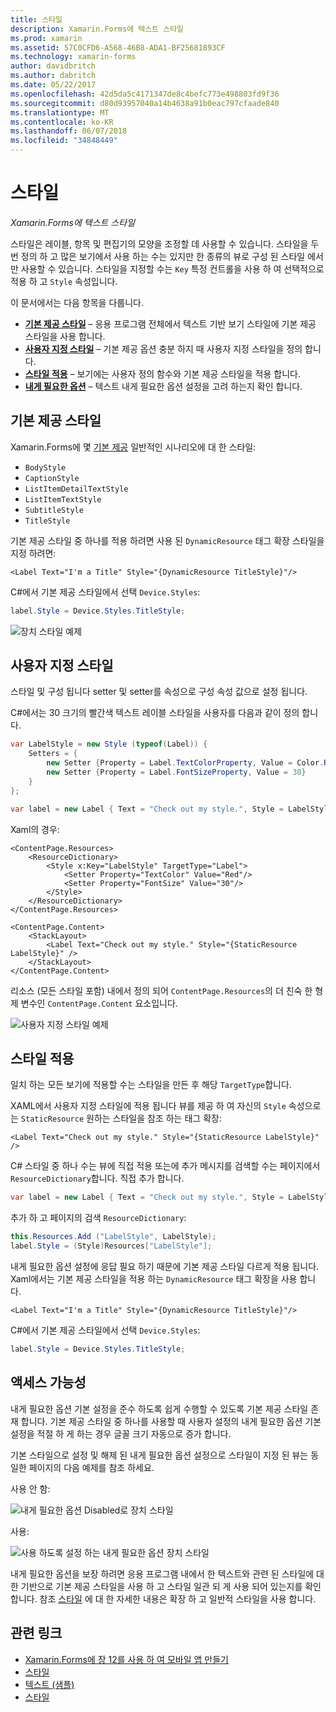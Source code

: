 ```yaml
---
title: 스타일
description: Xamarin.Forms에 텍스트 스타일
ms.prod: xamarin
ms.assetid: 57C0CFD6-A568-46B8-ADA1-BF25681893CF
ms.technology: xamarin-forms
author: davidbritch
ms.author: dabritch
ms.date: 05/22/2017
ms.openlocfilehash: 42d5da5c4171347de8c4befc773e498803fd9f36
ms.sourcegitcommit: d80d93957040a14b4638a91b0eac797cfaade840
ms.translationtype: MT
ms.contentlocale: ko-KR
ms.lasthandoff: 06/07/2018
ms.locfileid: "34848449"
---
```

# <a name="styles"></a>스타일

_Xamarin.Forms에 텍스트 스타일_


스타일은 레이블, 항목 및 편집기의 모양을 조정할 데 사용할 수 있습니다. 스타일을 두 번 정의 하 고 많은 보기에서 사용 하는 수는 있지만 한 종류의 뷰로 구성 된 스타일 에서만 사용할 수 있습니다.
스타일을 지정할 수는 `Key` 특정 컨트롤을 사용 하 여 선택적으로 적용 하 고 `Style` 속성입니다.

이 문서에서는 다음 항목을 다룹니다.

- **[기본 제공 스타일](#Built-In_Styles)**  &ndash; 응용 프로그램 전체에서 텍스트 기반 보기 스타일에 기본 제공 스타일을 사용 합니다.
- **[사용자 지정 스타일](#Custom_Styles)**  &ndash; 기본 제공 옵션 충분 하지 때 사용자 지정 스타일을 정의 합니다.
- **[스타일 적용](#Applying_Styles)**  &ndash; 보기에는 사용자 정의 함수와 기본 제공 스타일을 적용 합니다.
- **[내게 필요한 옵션](#Accessibility)**  &ndash; 텍스트 내게 필요한 옵션 설정을 고려 하는지 확인 합니다.

<a name="Built-In_Styles" />

## <a name="built-in-styles"></a>기본 제공 스타일

Xamarin.Forms에 몇 [기본 제공](http://developer.xamarin.com/api/type/Xamarin.Forms.Device+Styles/) 일반적인 시나리오에 대 한 스타일:

- `BodyStyle`
- `CaptionStyle`
- `ListItemDetailTextStyle`
- `ListItemTextStyle`
- `SubtitleStyle`
- `TitleStyle`

기본 제공 스타일 중 하나를 적용 하려면 사용 된 `DynamicResource` 태그 확장 스타일을 지정 하려면:

```xaml
<Label Text="I'm a Title" Style="{DynamicResource TitleStyle}"/>
```

C#에서 기본 제공 스타일에서 선택 `Device.Styles`:

```csharp
label.Style = Device.Styles.TitleStyle;
```

![](styles-images/builtinstyles.png "장치 스타일 예제")

<a name="Custom_Styles" />

## <a name="custom-styles"></a>사용자 지정 스타일

스타일 및 구성 됩니다 setter 및 setter를 속성으로 구성 속성 값으로 설정 됩니다.

C#에서는 30 크기의 빨간색 텍스트 레이블 스타일을 사용자를 다음과 같이 정의 합니다.

```csharp
var LabelStyle = new Style (typeof(Label)) {
    Setters = {
        new Setter {Property = Label.TextColorProperty, Value = Color.Red},
        new Setter {Property = Label.FontSizeProperty, Value = 30}
    }
};

var label = new Label { Text = "Check out my style.", Style = LabelStyle };
```

Xaml의 경우:

```xaml
<ContentPage.Resources>
    <ResourceDictionary>
        <Style x:Key="LabelStyle" TargetType="Label">
            <Setter Property="TextColor" Value="Red"/>
            <Setter Property="FontSize" Value="30"/>
        </Style>
    </ResourceDictionary>
</ContentPage.Resources>

<ContentPage.Content>
    <StackLayout>
        <Label Text="Check out my style." Style="{StaticResource LabelStyle}" />
    </StackLayout>
</ContentPage.Content>
```

리소스 (모든 스타일 포함) 내에서 정의 되어 `ContentPage.Resources`의 더 친숙 한 형제 변수인 `ContentPage.Content` 요소입니다.

![](styles-images/customstyle.png "사용자 지정 스타일 예제")

<a name="Applying_Styles" />

## <a name="applying-styles"></a>스타일 적용

일치 하는 모든 보기에 적용할 수는 스타일을 만든 후 해당 `TargetType`합니다.

XAML에서 사용자 지정 스타일에 적용 됩니다 뷰를 제공 하 여 자신의 `Style` 속성으로는 `StaticResource` 원하는 스타일을 참조 하는 태그 확장:

```xaml
<Label Text="Check out my style." Style="{StaticResource LabelStyle}" />
```

C# 스타일 중 하나 수는 뷰에 직접 적용 또는에 추가 메시지를 검색할 수는 페이지에서 `ResourceDictionary`합니다. 직접 추가 합니다.

```csharp
var label = new Label { Text = "Check out my style.", Style = LabelStyle };
```

추가 하 고 페이지의 검색 `ResourceDictionary`:

```csharp
this.Resources.Add ("LabelStyle", LabelStyle);
label.Style = (Style)Resources["LabelStyle"];
```

내게 필요한 옵션 설정에 응답 필요 하기 때문에 기본 제공 스타일 다르게 적용 됩니다. Xaml에서는 기본 제공 스타일을 적용 하는 `DynamicResource` 태그 확장을 사용 합니다.

```xaml
<Label Text="I'm a Title" Style="{DynamicResource TitleStyle}"/>
```

C#에서 기본 제공 스타일에서 선택 `Device.Styles`:

```csharp
label.Style = Device.Styles.TitleStyle;
```

## <a name="accessibility"></a>액세스 가능성

내게 필요한 옵션 기본 설정을 준수 하도록 쉽게 수행할 수 있도록 기본 제공 스타일 존재 합니다. 기본 제공 스타일 중 하나를 사용할 때 사용자 설정의 내게 필요한 옵션 기본 설정을 적절 하 게 하는 경우 글꼴 크기 자동으로 증가 합니다.

기본 스타일으로 설정 및 해제 된 내게 필요한 옵션 설정으로 스타일이 지정 된 뷰는 동일한 페이지의 다음 예제를 참조 하세요.

사용 안 함:

![](styles-images/pre-access.png "내게 필요한 옵션 Disabled로 장치 스타일")

사용:

![](styles-images/post-access.png "사용 하도록 설정 하는 내게 필요한 옵션 장치 스타일")

내게 필요한 옵션을 보장 하려면 응용 프로그램 내에서 한 텍스트와 관련 된 스타일에 대 한 기반으로 기본 제공 스타일을 사용 하 고 스타일 일관 되 게 사용 되어 있는지를 확인 합니다. 참조 [스타일](~/xamarin-forms/user-interface/styles/index.md) 에 대 한 자세한 내용은 확장 하 고 일반적 스타일을 사용 합니다.


## <a name="related-links"></a>관련 링크

- [Xamarin.Forms에 장 12를 사용 하 여 모바일 앱 만들기](https://developer.xamarin.com/r/xamarin-forms/book/chapter12.pdf)
- [스타일](~/xamarin-forms/user-interface/styles/index.md)
- [텍스트 (샘플)](https://developer.xamarin.com/samples/xamarin-forms/UserInterface/Text)
- [스타일](https://developer.xamarin.com/api/type/Xamarin.Forms.Style/)
